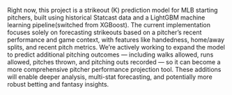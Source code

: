 Right now, this project is a strikeout (K) prediction model for MLB starting pitchers, built using historical Statcast data and a LightGBM machine learning pipeline(switched from XGBoost). The current implementation focuses solely on forecasting strikeouts based on a pitcher’s recent performance and game context, with features like handedness, home/away splits, and recent pitch metrics. We’re actively working to expand the model to predict additional pitching outcomes — including walks allowed, runs allowed, pitches thrown, and pitching outs recorded — so it can become a more comprehensive pitcher performance projection tool. These additions will enable deeper analysis, multi-stat forecasting, and potentially more robust betting and fantasy insights.